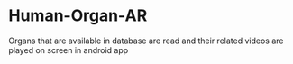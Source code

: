# Human-Organ-AR
Organs that are available in database are read and their related videos are played on screen in android app
